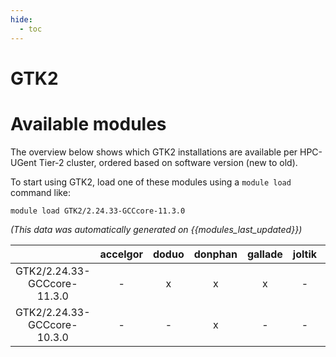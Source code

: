 ```yaml
---
hide:
  - toc
---
```


GTK2
====

# Available modules


The overview below shows which GTK2 installations are available per HPC-UGent Tier-2 cluster, ordered based on software version (new to old).

To start using GTK2, load one of these modules using a `module load` command like:

```shell
module load GTK2/2.24.33-GCCcore-11.3.0
```

*(This data was automatically generated on {{modules_last_updated}})*  

| |accelgor|doduo|donphan|gallade|joltik|shinx|
| :---: | :---: | :---: | :---: | :---: | :---: | :---: |
|GTK2/2.24.33-GCCcore-11.3.0|-|x|x|x|-|-|
|GTK2/2.24.33-GCCcore-10.3.0|-|-|x|-|-|-|
